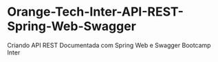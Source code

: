 # Orange-Tech-Inter-API-REST-Spring-Web-Swagger
Criando API REST Documentada com Spring Web e Swagger Bootcamp Inter
